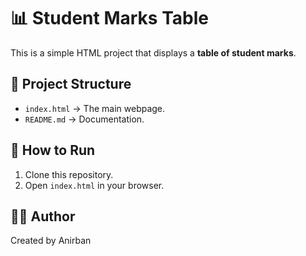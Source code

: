 # 📊 Student Marks Table

This is a simple HTML project that displays a **table of student marks**.

## 📂 Project Structure
- `index.html` → The main webpage.
- `README.md` → Documentation.

## 🚀 How to Run
1. Clone this repository.
2. Open `index.html` in your browser.

## 👨‍💻 Author
Created by Anirban
